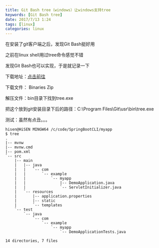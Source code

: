 ```yaml
---
title: Git Bash tree（windows）让windows支持tree
keywords: [Git Bash tree]
date: 2017/7/13 1:24
tags: [linux]
categories: linux
---
```

在安装了git客户端之后，发现Git Bash挺好用

之前在linux shell用过tree命令感觉不错

发现Git Bash也可以实现，于是就记录一下

下载地址：<a href="http://gnuwin32.sourceforge.net/packages/tree.htm" target="_blank">点击前往</a>

下载文件： Binaries	 	Zip

解压文件：bin目录下找到tree.exe

把这个放到git安装目录下后的路径：C:\Program Files\Git\usr\bin\tree.exe

测试：虽然有点丑。。。
<!--more-->
```
hisen@HiSEN MINGW64 /c/code/SpringBootCLI/myapp
$ tree
.
|-- mvnw
|-- mvnw.cmd
|-- pom.xml
`-- src
    |-- main
    |   |-- java
    |   |   `-- com
    |   |       `-- example
    |   |           `-- myapp
    |   |               |-- DemoApplication.java
    |   |               `-- ServletInitializer.java
    |   `-- resources
    |       |-- application.properties
    |       |-- static
    |       `-- templates
    `-- test
        `-- java
            `-- com
                `-- example
                    `-- myapp
                        `-- DemoApplicationTests.java

14 directories, 7 files
```